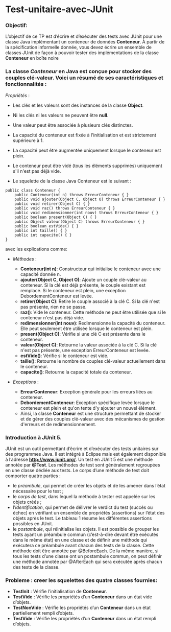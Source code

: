 # Test-unitaire-avec-JUnit

### Objectif:
L’objectif de ce TP est d’écrire et d’exécuter des tests avec JUnit pour une classe Java implémentant un conteneur de données **Conteneur**. À partir de la spécification informelle donnée, vous devez écrire un ensemble de classes JUnit de façon à pouvoir tester des implémentations de la classe **Conteneur** en boîte noire
### La classe *Conteneur* en Java est conçue pour stocker des couples clé-valeur. Voici un résumé de ses caractéristiques et fonctionnalités :

*Propriétés* :

- Les clés et les valeurs sont des instances de la classe **Object**.
- Ni les clés ni les valeurs ne peuvent être **null**.
- Une valeur peut être associée à plusieurs clés distinctes.
- La capacité du conteneur est fixée à l'initialisation et est strictement supérieure à 1.
- La capacité peut être augmentée uniquement lorsque le conteneur est plein.
- Le conteneur peut être vidé (tous les éléments supprimés) uniquement s'il n'est pas déjà vide.

- Le squelette de la classe Java Conteneur est le suivant :
```
public class Conteneur {
    public Conteneur(int n) throws ErreurConteneur { }
    public void ajouter(Object C, Object O) throws ErreurConteneur { }
    public void retirer(Object C) { }
    public void raz() throws ErreurConteneur { }
    public void redimensionner(int nouv) throws ErreurConteneur { }
    public boolean present(Object C) { }
    public Object valeur(Object C) throws ErreurConteneur { }
    public boolean estVide() { }
    public int taille() { }
    public int capacite() { }
}
```

avec les explications comme: 
- *Méthodes* :

    - **Conteneur(int n)**: Constructeur qui initialise le conteneur avec une capacité donnée n.
    - **ajouter(Object C, Object O)**: Ajoute un couple clé-valeur au conteneur. Si la clé est déjà présente, le couple existant est remplacé. Si le conteneur est plein, une exception DebordementConteneur est levée.
    - **retirer(Object C)**: Retire le couple associé à la clé C. Si la clé n'est pas présente, rien ne se passe.
    - **raz()**: Vide le conteneur. Cette méthode ne peut être utilisée que si le conteneur n'est pas déjà vide.
    - **redimensionner(int nouv)**: Redimensionne la capacité du conteneur. Elle peut seulement être utilisée lorsque le conteneur est plein.
    - **present(Object C)**: Vérifie si une clé C est présente dans le conteneur.
    - **valeur(Object C)**: Retourne la valeur associée à la clé C. Si la clé n'est pas présente, une exception ErreurConteneur est levée.
    - **estVide()**: Vérifie si le conteneur est vide.
    - **taille()**: Retourne le nombre de couples clé-valeur actuellement dans le conteneur.
    - **capacite()**: Retourne la capacité totale du conteneur.
- *Exceptions* :

    - **ErreurConteneur**: Exception générale pour les erreurs liées au conteneur.
    - **DebordementConteneur**: Exception spécifique levée lorsque le conteneur est plein et qu'on tente d'y ajouter un nouvel élément.
    - Ainsi, la classe **Conteneur** est une structure permettant de stocker et de gérer des couples clé-valeur avec des mécanismes de gestion d'erreurs et de redimensionnement.
 
### Introduction à JUnit 5.
JUnit est un outil permettant d’écrire et d’exécuter des tests unitaires sur des programmes Java. Il est intégré à Eclipse mais est également disponible à l’adresse **http://www.junit.org/**.
Un test en JUnit 5 est une méthode annotée par **@Test**. Les méthodes de test sont généralement regroupées en une classe dédiée aux tests. Le corps d’une méthode de test doit comporter quatre parties :
- le *préambule*, qui permet de créer les objets et de les amener dans l’état nécessaire pour
le test ;
- le *corps de test*, dans lequel la méthode à tester est appelée sur les objets créés ;
- l’*identification*, qui permet de délivrer le verdict du test (succès ou échec) en vérifiant
un ensemble de propriétés (assertions) sur l’état des objets après le test. Le tableau 1
résume les différentes assertions possibles en JUnit.
- le *postambule*, qui réinitialise les objets.
Il est possible de grouper les tests ayant un préambule commun (c’est-à-dire devant être exécutés dans le même état) en une classe et de définir une méthode qui exécutera ce préambule
avant chacun des tests de la classe. Cette méthode doit être annotée par @BeforeEach. De la
même manière, si tous les tests d’une classe ont un postambule commun, on peut définir une
méthode annotée par @AfterEach qui sera exécutée après chacun des tests de la classe.

### Probleme : creer les squelettes des quatre classes fournies:
- **TestInit** : Vérifie l’initialisation de **Conteneur**.
- **TestVide** : Vérifie les propriétés d’un **Conteneur** dans un état vide d’objets.
- **TestNonVide** : Vérifie les propriétés d’un **Conteneur** dans un état partiellement
rempli d’objets.
- **TestVide** : Vérifie les propriétés d’un **Conteneur** dans un état rempli d’objets.


